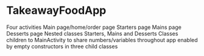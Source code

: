 # TakeawayFoodApp
Four activities
Main page/home/order page
Starters page
Mains page
Desserts page
Nested classes
Starters, Mains and Desserts Classes children to MainActivity to share numbers/variables throughout app
enabled by empty constructors in three child classes
